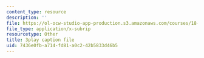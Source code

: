 ```yaml
---
content_type: resource
description: ''
file: https://ol-ocw-studio-app-production.s3.amazonaws.com/courses/18-02sc-multivariable-calculus-fall-2010/7436e0fba714fd81a0c242b5833d46b5_j9GZjr05Heg.srt
file_type: application/x-subrip
resourcetype: Other
title: 3play caption file
uid: 7436e0fb-a714-fd81-a0c2-42b5833d46b5
---
```

